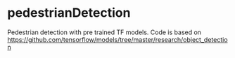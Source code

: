 # pedestrianDetection
Pedestrian detection with pre trained TF models.
Code is based on https://github.com/tensorflow/models/tree/master/research/object_detection
